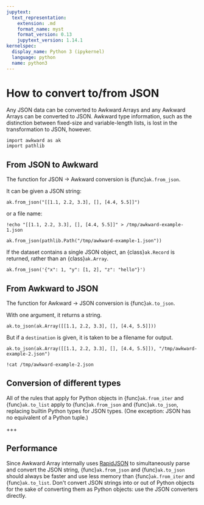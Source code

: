 ```yaml
---
jupytext:
  text_representation:
    extension: .md
    format_name: myst
    format_version: 0.13
    jupytext_version: 1.14.1
kernelspec:
  display_name: Python 3 (ipykernel)
  language: python
  name: python3
---
```


How to convert to/from JSON
===========================

Any JSON data can be converted to Awkward Arrays and any Awkward Arrays can be converted to JSON. Awkward type information, such as the distinction between fixed-size and variable-length lists, is lost in the transformation to JSON, however.

```{code-cell} ipython3
import awkward as ak
import pathlib
```

From JSON to Awkward
--------------------

The function for JSON → Awkward conversion is {func}`ak.from_json`.

It can be given a JSON string:

```{code-cell} ipython3
ak.from_json("[[1.1, 2.2, 3.3], [], [4.4, 5.5]]")
```

or a file name:

```{code-cell} ipython3
!echo "[[1.1, 2.2, 3.3], [], [4.4, 5.5]]" > /tmp/awkward-example-1.json
```

```{code-cell} ipython3
ak.from_json(pathlib.Path("/tmp/awkward-example-1.json"))
```

If the dataset contains a single JSON object, an {class}`ak.Record` is returned, rather than an {class}`ak.Array`.

```{code-cell} ipython3
ak.from_json('{"x": 1, "y": [1, 2], "z": "hello"}')
```

From Awkward to JSON
--------------------

The function for Awkward → JSON conversion is {func}`ak.to_json`.

With one argument, it returns a string.

```{code-cell} ipython3
ak.to_json(ak.Array([[1.1, 2.2, 3.3], [], [4.4, 5.5]]))
```

But if a `destination` is given, it is taken to be a filename for output.

```{code-cell} ipython3
ak.to_json(ak.Array([[1.1, 2.2, 3.3], [], [4.4, 5.5]]), "/tmp/awkward-example-2.json")
```

```{code-cell} ipython3
!cat /tmp/awkward-example-2.json
```

Conversion of different types
-----------------------------

All of the rules that apply for Python objects in {func}`ak.from_iter` and {func}`ak.to_list` apply to {func}`ak.from_json` and {func}`ak.to_json`, replacing builtin Python types for JSON types. (One exception: JSON has no equivalent of a Python tuple.)

+++

Performance
-----------

Since Awkward Array internally uses [RapidJSON](https://rapidjson.org/) to simultaneously parse and convert the JSON string, {func}`ak.from_json` and {func}`ak.to_json` should always be faster and use less memory than {func}`ak.from_iter` and {func}`ak.to_list`. Don't convert JSON strings into or out of Python objects for the sake of converting them as Python objects: use the JSON converters directly.
